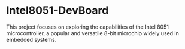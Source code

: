 # Intel8051-DevBoard
This project focuses on exploring the capabilities of the Intel 8051 microcontroller, a popular and versatile 8-bit microchip widely used in embedded systems.
